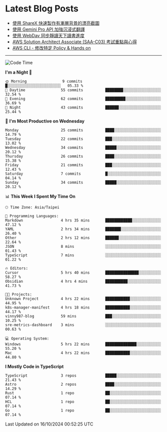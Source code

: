 # Latest Blog Posts
<!-- BLOG-POST-LIST:START -->
- [使用 ShareX 快速製作有漸層背景的漂亮截圖](https://www.vinny987.xyz/blog/2024/use-sharex-to-quickly-create-beautiful-screenshots-with-gradient-backgrounds/)
- [使用 Gemini Pro API 加強沉浸式翻譯](https://www.vinny987.xyz/blog/2024/enhance-immersive-translation-using-the-gemini-pro-api/)
- [使用 WebDav 同步靜讀天下讀書進度](https://www.vinny987.xyz/blog/2024/use-webdav-to-sync-reading-progress-on-moon-app/)
- [AWS Solution Architect Associate &lpar;SAA-C03&rpar; 考試重點與心得](https://www.vinny987.xyz/blog/2024/key-points-and-insights-on-the-aws-solution-architect-associate-saa-c03-exam/)
- [AWS CLI - 修改特定 Policy &amp; Hands on](https://www.vinny987.xyz/blog/2024/aws-cli-modify-a-specific-policy-hands-on/)
<!-- BLOG-POST-LIST:END -->

---

<!--START_SECTION:waka-->
![Code Time](http://img.shields.io/badge/Code%20Time-412%20hrs%2036%20mins-blue)

**I'm a Night 🦉** 

```text
🌞 Morning                9 commits           █░░░░░░░░░░░░░░░░░░░░░░░░   05.33 % 
🌆 Daytime                55 commits          ████████░░░░░░░░░░░░░░░░░   32.54 % 
🌃 Evening                62 commits          █████████░░░░░░░░░░░░░░░░   36.69 % 
🌙 Night                  43 commits          ██████░░░░░░░░░░░░░░░░░░░   25.44 % 
```
📅 **I'm Most Productive on Wednesday** 

```text
Monday                   25 commits          ████░░░░░░░░░░░░░░░░░░░░░   14.79 % 
Tuesday                  22 commits          ███░░░░░░░░░░░░░░░░░░░░░░   13.02 % 
Wednesday                34 commits          █████░░░░░░░░░░░░░░░░░░░░   20.12 % 
Thursday                 26 commits          ████░░░░░░░░░░░░░░░░░░░░░   15.38 % 
Friday                   21 commits          ███░░░░░░░░░░░░░░░░░░░░░░   12.43 % 
Saturday                 7 commits           █░░░░░░░░░░░░░░░░░░░░░░░░   04.14 % 
Sunday                   34 commits          █████░░░░░░░░░░░░░░░░░░░░   20.12 % 
```


📊 **This Week I Spent My Time On** 

```text
🕑︎ Time Zone: Asia/Taipei

💬 Programming Languages: 
Markdown                 4 hrs 35 mins       ████████████░░░░░░░░░░░░░   47.12 % 
YAML                     2 hrs 34 mins       ███████░░░░░░░░░░░░░░░░░░   26.40 % 
Other                    2 hrs 12 mins       ██████░░░░░░░░░░░░░░░░░░░   22.64 % 
JSON                     8 mins              ░░░░░░░░░░░░░░░░░░░░░░░░░   01.43 % 
TypeScript               7 mins              ░░░░░░░░░░░░░░░░░░░░░░░░░   01.22 % 

🔥 Editors: 
Cursor                   5 hrs 40 mins       ███████████████░░░░░░░░░░   58.27 % 
Obsidian                 4 hrs 4 mins        ██████████░░░░░░░░░░░░░░░   41.73 % 

🐱‍💻 Projects: 
Unknown Project          4 hrs 22 mins       ███████████░░░░░░░░░░░░░░   44.95 % 
k8s-manager-manifest     4 hrs 18 mins       ███████████░░░░░░░░░░░░░░   44.17 % 
vinny987-blog            59 mins             ███░░░░░░░░░░░░░░░░░░░░░░   10.25 % 
sre-metrics-dashboard    3 mins              ░░░░░░░░░░░░░░░░░░░░░░░░░   00.63 % 

💻 Operating System: 
Windows                  5 hrs 22 mins       ██████████████░░░░░░░░░░░   55.20 % 
Mac                      4 hrs 22 mins       ███████████░░░░░░░░░░░░░░   44.80 % 
```

**I Mostly Code in TypeScript** 

```text
TypeScript               3 repos             █████░░░░░░░░░░░░░░░░░░░░   21.43 % 
Astro                    2 repos             ████░░░░░░░░░░░░░░░░░░░░░   14.29 % 
Rust                     1 repo              ██░░░░░░░░░░░░░░░░░░░░░░░   07.14 % 
HCL                      1 repo              ██░░░░░░░░░░░░░░░░░░░░░░░   07.14 % 
Go                       1 repo              ██░░░░░░░░░░░░░░░░░░░░░░░   07.14 % 
```




 Last Updated on 16/10/2024 00:52:25 UTC
<!--END_SECTION:waka-->

<!--
**vincent97277/vincent97277** is a ✨ _special_ ✨ repository because its `README.md` (this file) appears on your GitHub profile.

Here are some ideas to get you started:

- 🔭 I’m currently working on ...
- 🌱 I’m currently learning ...
- 👯 I’m looking to collaborate on ...
- 🤔 I’m looking for help with ...
- 💬 Ask me about ...
- 📫 How to reach me: ...
- 😄 Pronouns: ...
- ⚡ Fun fact: ...
-->
